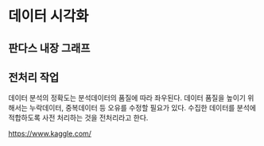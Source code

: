 # 데이터 시각화 

## 판다스 내장 그래프 








## 전처리 작업 
데이터 분석의 정확도는 분석데이터의 품질에 따라 좌우된다.
데이터 품질을 높이기 위해서는 누락데이터, 중복데이터 등 오유를 수정할 필요가 있다.
수집한 데이터를 분석에 적합하도록 사전 처리하는 것을 전처리라고 한다.



https://www.kaggle.com/
